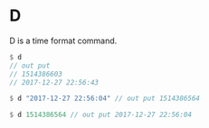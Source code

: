# D
D is a time format command.

```Rust
$ d 
// out put 
// 1514386603
// 2017-12-27 22:56:43

$ d "2017-12-27 22:56:04" // out put 1514386564

$ d 1514386564 // out put 2017-12-27 22:56:04
```
